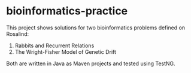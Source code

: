 # bioinformatics-practice
This project shows solutions for two bioinformatics problems defined on Rosalind:
1. Rabbits and Recurrent Relations
2. The Wright-Fisher Model of Genetic Drift

Both are written in Java as Maven projects and tested using TestNG.
